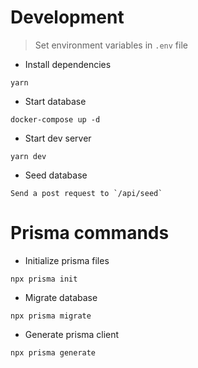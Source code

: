 # Development

> Set environment variables in `.env` file

* Install dependencies
```
yarn
```

* Start database
```
docker-compose up -d
``` 

* Start dev server
```
yarn dev
```

* Seed database
```
Send a post request to `/api/seed`
```


# Prisma commands
* Initialize prisma files
```
npx prisma init
```

* Migrate database
```
npx prisma migrate
```

* Generate prisma client
```
npx prisma generate
```
